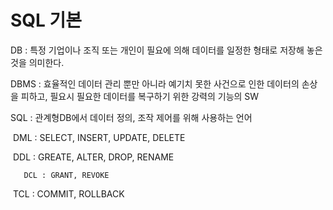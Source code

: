 # SQL 기본

DB : 특정 기업이나 조직 또는 개인이 필요에 의해 데이터를 일정한 형태로 저장해 놓은 것을 의미한다.

DBMS : 효율적인 데이터 관리 뿐만 아니라 예기치 못한 사건으로 인한 데이터의 손상을 피하고, 필요시 필요한 데이터를 복구하기 위한 강력의 기능의 SW

SQL : 관계형DB에서 데이터 정의, 조작 제어를 위해 사용하는 언어

​		DML : SELECT, INSERT, UPDATE, DELETE

​		DDL : GREATE, ALTER, DROP, RENAME

 	   DCL : GRANT, REVOKE

​		TCL : COMMIT, ROLLBACK